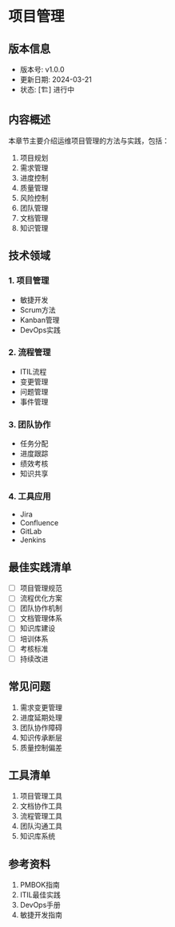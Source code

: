 # 项目管理

## 版本信息
- 版本号: v1.0.0
- 更新日期: 2024-03-21
- 状态: [🏗️] 进行中

## 内容概述
本章节主要介绍运维项目管理的方法与实践，包括：
1. 项目规划
2. 需求管理
3. 进度控制
4. 质量管理
5. 风险控制
6. 团队管理
7. 文档管理
8. 知识管理

## 技术领域
### 1. 项目管理
- 敏捷开发
- Scrum方法
- Kanban管理
- DevOps实践

### 2. 流程管理
- ITIL流程
- 变更管理
- 问题管理
- 事件管理

### 3. 团队协作
- 任务分配
- 进度跟踪
- 绩效考核
- 知识共享

### 4. 工具应用
- Jira
- Confluence
- GitLab
- Jenkins

## 最佳实践清单
- [ ] 项目管理规范
- [ ] 流程优化方案
- [ ] 团队协作机制
- [ ] 文档管理体系
- [ ] 知识库建设
- [ ] 培训体系
- [ ] 考核标准
- [ ] 持续改进

## 常见问题
1. 需求变更管理
2. 进度延期处理
3. 团队协作障碍
4. 知识传承断层
5. 质量控制偏差

## 工具清单
1. 项目管理工具
2. 文档协作工具
3. 流程管理工具
4. 团队沟通工具
5. 知识库系统

## 参考资料
1. PMBOK指南
2. ITIL最佳实践
3. DevOps手册
4. 敏捷开发指南 
